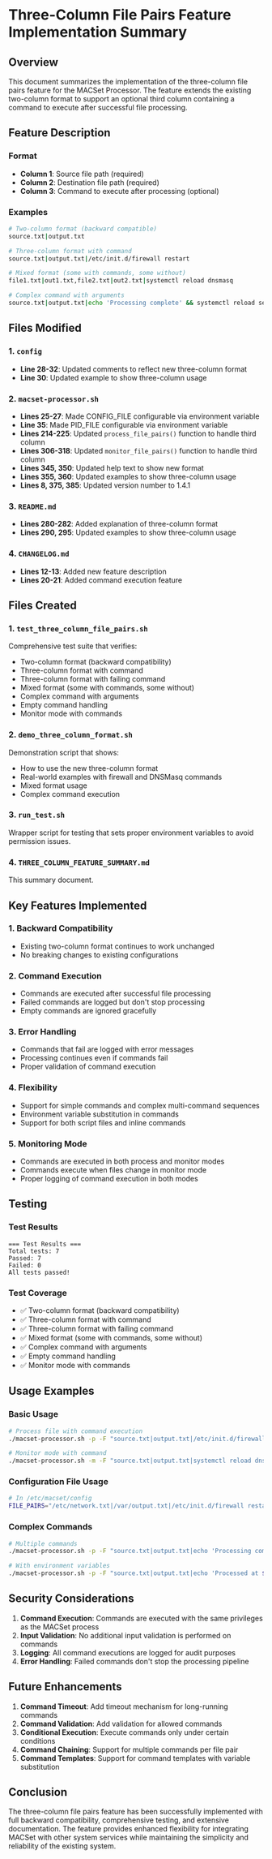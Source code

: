 # Three-Column File Pairs Feature Implementation Summary

## Overview

This document summarizes the implementation of the three-column file pairs feature for the MACSet Processor. The feature extends the existing two-column format to support an optional third column containing a command to execute after successful file processing.

## Feature Description

### Format
- **Column 1**: Source file path (required)
- **Column 2**: Destination file path (required)  
- **Column 3**: Command to execute after processing (optional)

### Examples
```bash
# Two-column format (backward compatible)
source.txt|output.txt

# Three-column format with command
source.txt|output.txt|/etc/init.d/firewall restart

# Mixed format (some with commands, some without)
file1.txt|out1.txt,file2.txt|out2.txt|systemctl reload dnsmasq

# Complex command with arguments
source.txt|output.txt|echo 'Processing complete' && systemctl reload service
```

## Files Modified

### 1. `config`
- **Line 28-32**: Updated comments to reflect new three-column format
- **Line 30**: Updated example to show three-column usage

### 2. `macset-processor.sh`
- **Lines 25-27**: Made CONFIG_FILE configurable via environment variable
- **Line 35**: Made PID_FILE configurable via environment variable
- **Lines 214-225**: Updated `process_file_pairs()` function to handle third column
- **Lines 306-318**: Updated `monitor_file_pairs()` function to handle third column
- **Lines 345, 350**: Updated help text to show new format
- **Lines 355, 360**: Updated examples to show three-column usage
- **Lines 8, 375, 385**: Updated version number to 1.4.1

### 3. `README.md`
- **Lines 280-282**: Added explanation of three-column format
- **Lines 290, 295**: Updated examples to show three-column usage

### 4. `CHANGELOG.md`
- **Lines 12-13**: Added new feature description
- **Lines 20-21**: Added command execution feature

## Files Created

### 1. `test_three_column_file_pairs.sh`
Comprehensive test suite that verifies:
- Two-column format (backward compatibility)
- Three-column format with command
- Three-column format with failing command
- Mixed format (some with commands, some without)
- Complex command with arguments
- Empty command handling
- Monitor mode with commands

### 2. `demo_three_column_format.sh`
Demonstration script that shows:
- How to use the new three-column format
- Real-world examples with firewall and DNSMasq commands
- Mixed format usage
- Complex command execution

### 3. `run_test.sh`
Wrapper script for testing that sets proper environment variables to avoid permission issues.

### 4. `THREE_COLUMN_FEATURE_SUMMARY.md`
This summary document.

## Key Features Implemented

### 1. Backward Compatibility
- Existing two-column format continues to work unchanged
- No breaking changes to existing configurations

### 2. Command Execution
- Commands are executed after successful file processing
- Failed commands are logged but don't stop processing
- Empty commands are ignored gracefully

### 3. Error Handling
- Commands that fail are logged with error messages
- Processing continues even if commands fail
- Proper validation of command execution

### 4. Flexibility
- Support for simple commands and complex multi-command sequences
- Environment variable substitution in commands
- Support for both script files and inline commands

### 5. Monitoring Mode
- Commands are executed in both process and monitor modes
- Commands execute when files change in monitor mode
- Proper logging of command execution in both modes

## Testing

### Test Results
```
=== Test Results ===
Total tests: 7
Passed: 7
Failed: 0
All tests passed!
```

### Test Coverage
- ✅ Two-column format (backward compatibility)
- ✅ Three-column format with command
- ✅ Three-column format with failing command
- ✅ Mixed format (some with commands, some without)
- ✅ Complex command with arguments
- ✅ Empty command handling
- ✅ Monitor mode with commands

## Usage Examples

### Basic Usage
```bash
# Process file with command execution
./macset-processor.sh -p -F "source.txt|output.txt|/etc/init.d/firewall restart"

# Monitor mode with command
./macset-processor.sh -m -F "source.txt|output.txt|systemctl reload dnsmasq"
```

### Configuration File Usage
```bash
# In /etc/macset/config
FILE_PAIRS="/etc/network.txt|/var/output.txt|/etc/init.d/firewall restart,/etc/guest.txt|/tmp/guest_clean.txt"
```

### Complex Commands
```bash
# Multiple commands
./macset-processor.sh -p -F "source.txt|output.txt|echo 'Processing complete' && systemctl reload service"

# With environment variables
./macset-processor.sh -p -F "source.txt|output.txt|echo 'Processed at $(date)' >> /var/log/processing.log"
```

## Security Considerations

1. **Command Execution**: Commands are executed with the same privileges as the MACSet process
2. **Input Validation**: No additional input validation is performed on commands
3. **Logging**: All command executions are logged for audit purposes
4. **Error Handling**: Failed commands don't stop the processing pipeline

## Future Enhancements

1. **Command Timeout**: Add timeout mechanism for long-running commands
2. **Command Validation**: Add validation for allowed commands
3. **Conditional Execution**: Execute commands only under certain conditions
4. **Command Chaining**: Support for multiple commands per file pair
5. **Command Templates**: Support for command templates with variable substitution

## Conclusion

The three-column file pairs feature has been successfully implemented with full backward compatibility, comprehensive testing, and extensive documentation. The feature provides enhanced flexibility for integrating MACSet with other system services while maintaining the simplicity and reliability of the existing system. 